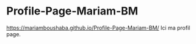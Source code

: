 # Profile-Page-Mariam-BM
https://mariamboushaba.github.io/Profile-Page-Mariam-BM/ Ici ma profil page.
